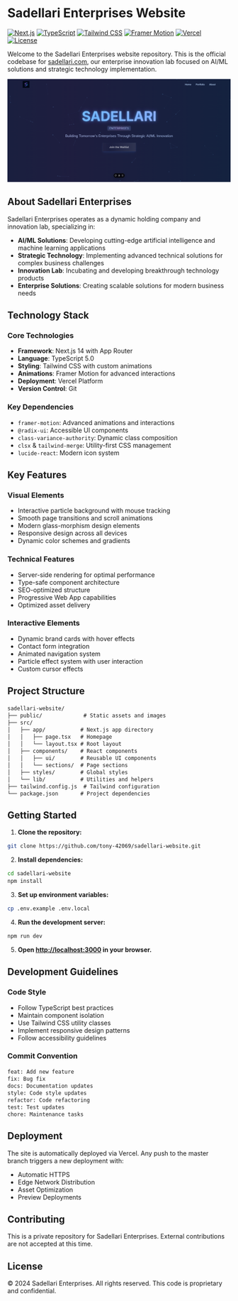 # Sadellari Enterprises Website

[![Next.js](https://img.shields.io/badge/Next.js-14-black?style=flat&logo=next.js)](https://nextjs.org/)
[![TypeScript](https://img.shields.io/badge/TypeScript-5.0-blue?style=flat&logo=typescript)](https://www.typescriptlang.org/)
[![Tailwind CSS](https://img.shields.io/badge/Tailwind-3.0-38B2AC?style=flat&logo=tailwind-css)](https://tailwindcss.com/)
[![Framer Motion](https://img.shields.io/badge/Framer_Motion-10.0-ff69b4?style=flat&logo=framer)](https://www.framer.com/motion/)
[![Vercel](https://img.shields.io/badge/Vercel-Deployed-000000?style=flat&logo=vercel)](https://vercel.com)
[![License](https://img.shields.io/badge/License-Proprietary-red?style=flat)](LICENSE)

Welcome to the Sadellari Enterprises website repository. This is the official codebase for [sadellari.com](https://sadellari.com), our enterprise innovation lab focused on AI/ML solutions and strategic technology implementation.

![Sadellari Enterprises Homepage Preview](/public/preview.png)

## About Sadellari Enterprises

Sadellari Enterprises operates as a dynamic holding company and innovation lab, specializing in:
- **AI/ML Solutions**: Developing cutting-edge artificial intelligence and machine learning applications
- **Strategic Technology**: Implementing advanced technical solutions for complex business challenges
- **Innovation Lab**: Incubating and developing breakthrough technology products
- **Enterprise Solutions**: Creating scalable solutions for modern business needs

## Technology Stack

### Core Technologies
- **Framework**: Next.js 14 with App Router
- **Language**: TypeScript 5.0
- **Styling**: Tailwind CSS with custom animations
- **Animations**: Framer Motion for advanced interactions
- **Deployment**: Vercel Platform
- **Version Control**: Git

### Key Dependencies
- `framer-motion`: Advanced animations and interactions
- `@radix-ui`: Accessible UI components
- `class-variance-authority`: Dynamic class composition
- `clsx` & `tailwind-merge`: Utility-first CSS management
- `lucide-react`: Modern icon system

## Key Features

### Visual Elements
- Interactive particle background with mouse tracking
- Smooth page transitions and scroll animations
- Modern glass-morphism design elements
- Responsive design across all devices
- Dynamic color schemes and gradients

### Technical Features
- Server-side rendering for optimal performance
- Type-safe component architecture
- SEO-optimized structure
- Progressive Web App capabilities
- Optimized asset delivery

### Interactive Elements
- Dynamic brand cards with hover effects
- Contact form integration
- Animated navigation system
- Particle effect system with user interaction
- Custom cursor effects

## Project Structure

```
sadellari-website/
├── public/             # Static assets and images
├── src/
│   ├── app/           # Next.js app directory
│   │   ├── page.tsx   # Homepage
│   │   └── layout.tsx # Root layout
│   ├── components/    # React components
│   │   ├── ui/        # Reusable UI components
│   │   └── sections/  # Page sections
│   ├── styles/        # Global styles
│   └── lib/           # Utilities and helpers
├── tailwind.config.js  # Tailwind configuration
└── package.json       # Project dependencies
```

## Getting Started

1. **Clone the repository:**
```bash
git clone https://github.com/tony-42069/sadellari-website.git
```

2. **Install dependencies:**
```bash
cd sadellari-website
npm install
```

3. **Set up environment variables:**
```bash
cp .env.example .env.local
```

4. **Run the development server:**
```bash
npm run dev
```

5. **Open [http://localhost:3000](http://localhost:3000) in your browser.**

## Development Guidelines

### Code Style
- Follow TypeScript best practices
- Maintain component isolation
- Use Tailwind CSS utility classes
- Implement responsive design patterns
- Follow accessibility guidelines

### Commit Convention
```
feat: Add new feature
fix: Bug fix
docs: Documentation updates
style: Code style updates
refactor: Code refactoring
test: Test updates
chore: Maintenance tasks
```

## Deployment

The site is automatically deployed via Vercel. Any push to the master branch triggers a new deployment with:
- Automatic HTTPS
- Edge Network Distribution
- Asset Optimization
- Preview Deployments

## Contributing

This is a private repository for Sadellari Enterprises. External contributions are not accepted at this time.

## License

© 2024 Sadellari Enterprises. All rights reserved. This code is proprietary and confidential.

